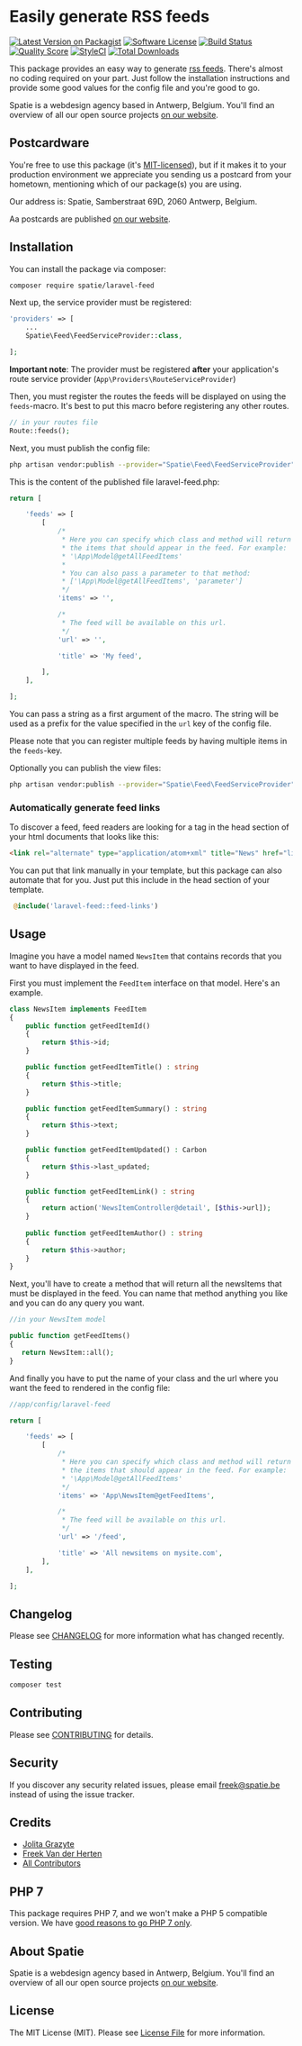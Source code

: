 # Easily generate RSS feeds

[![Latest Version on Packagist](https://img.shields.io/packagist/v/spatie/laravel-feed.svg?style=flat-square)](https://packagist.org/packages/spatie/laravel-feed)
[![Software License](https://img.shields.io/badge/license-MIT-brightgreen.svg?style=flat-square)](LICENSE.md)
[![Build Status](https://img.shields.io/travis/spatie/laravel-feed/master.svg?style=flat-square)](https://travis-ci.org/spatie/laravel-feed)
[![Quality Score](https://img.shields.io/scrutinizer/g/spatie/laravel-feed.svg?style=flat-square)](https://scrutinizer-ci.com/g/spatie/laravel-feed)
[![StyleCI](https://styleci.io/repos/51826021/shield)](https://styleci.io/repos/51826021)
[![Total Downloads](https://img.shields.io/packagist/dt/spatie/laravel-feed.svg?style=flat-square)](https://packagist.org/packages/spatie/laravel-feed)

This package provides an easy way to generate [rss feeds](http://www.whatisrss.com/). There's almost no coding required on your part.
Just follow the installation instructions and provide some good values for the config file and you're
good to go.

Spatie is a webdesign agency based in Antwerp, Belgium. You'll find an overview of all our open source projects [on our website](https://spatie.be/opensource).

## Postcardware

You're free to use this package (it's [MIT-licensed](LICENSE.md)), but if it makes it to your production environment we appreciate you sending us a postcard from your hometown, mentioning which of our package(s) you are using.

Our address is: Spatie, Samberstraat 69D, 2060 Antwerp, Belgium.

Aa postcards are published [on our website](https://spatie.be/en/opensource/postcards).

## Installation

You can install the package via composer:

``` bash
composer require spatie/laravel-feed
```

Next up, the service provider must be registered:

```php
'providers' => [
    ...
    Spatie\Feed\FeedServiceProvider::class,

];
```

**Important note**: The provider must be registered **after** your application's route service provider (`App\Providers\RouteServiceProvider`)

Then, you must register the routes the feeds will be displayed on using the `feeds`-macro.
It's best to put this macro before registering any other routes.

```php
// in your routes file
Route::feeds();
```

Next, you must publish the config file:

```bash
php artisan vendor:publish --provider="Spatie\Feed\FeedServiceProvider" --tag="config"
```

This is the content of the published file laravel-feed.php:

```php
return [

    'feeds' => [
        [
            /*
             * Here you can specify which class and method will return
             * the items that should appear in the feed. For example:
             * '\App\Model@getAllFeedItems'
             *
             * You can also pass a parameter to that method: 
             * ['\App\Model@getAllFeedItems', 'parameter']
             */
            'items' => '',

            /*
             * The feed will be available on this url.
             */
            'url' => '',

            'title' => 'My feed',

        ],
    ],

];

```

You can pass a string as a first argument of the macro. The string will be used as a prefix for
the value specified in the `url` key of the config file.

Please note that you can register multiple feeds by having multiple items in the `feeds`-key.

Optionally you can publish the view files:

```bash
php artisan vendor:publish --provider="Spatie\Feed\FeedServiceProvider" --tag="views"
```


### Automatically generate feed links

To discover a feed, feed readers are looking for a tag in the head section of your html documents that looks like this: 


```html
<link rel="alternate" type="application/atom+xml" title="News" href="linkToYourFeed" />
```

You can put that link manually in your template, but this package can also automate that for you.
Just put this include in the head section of your template.
 
```php
 @include('laravel-feed::feed-links')
```

## Usage

Imagine you have a model named `NewsItem` that contains records that you want to have displayed in the feed.

First you must implement the `FeedItem` interface on that model. Here's an example.

``` php
class NewsItem implements FeedItem
{
    public function getFeedItemId()
    {
        return $this->id;
    }

    public function getFeedItemTitle() : string
    {
        return $this->title;
    }

    public function getFeedItemSummary() : string
    {
        return $this->text;
    }

    public function getFeedItemUpdated() : Carbon
    {
        return $this->last_updated;
    }

    public function getFeedItemLink() : string
    {
        return action('NewsItemController@detail', [$this->url]);
    }
    
    public function getFeedItemAuthor() : string
    {
        return $this->author;
    }
}
```

Next, you'll have to create a method that will return all the newsItems that must be displayed in 
the feed. You can name that method anything you like and you can do any query you want.

```php
//in your NewsItem model

public function getFeedItems()
{
   return NewsItem::all();
}
```

And finally you have to put the name of your class and the url where you want the feed to rendered
in the config file:

```php
//app/config/laravel-feed

return [

    'feeds' => [
        [
            /*
             * Here you can specify which class and method will return
             * the items that should appear in the feed. For example:
             * '\App\Model@getAllFeedItems'
             */
            'items' => 'App\NewsItem@getFeedItems',

            /*
             * The feed will be available on this url.
             */
            'url' => '/feed',

            'title' => 'All newsitems on mysite.com',
        ],
    ],

];

```

## Changelog

Please see [CHANGELOG](CHANGELOG.md) for more information what has changed recently.

## Testing

``` bash
composer test
```

## Contributing

Please see [CONTRIBUTING](CONTRIBUTING.md) for details.

## Security

If you discover any security related issues, please email freek@spatie.be instead of using the issue tracker.

## Credits

- [Jolita Grazyte](https://github.com/JolitaGrazyte)
- [Freek Van der Herten](https://github.com/freekmurze)
- [All Contributors](../../contributors)

## PHP 7
This package requires PHP 7, and we won't make a PHP 5 compatible version.  We have [good reasons to go PHP 7 only](https://murze.be/2016/01/why-we-are-requiring-php-7-for-our-new-packages/). 

## About Spatie
Spatie is a webdesign agency based in Antwerp, Belgium. You'll find an overview of all our open source projects [on our website](https://spatie.be/opensource).

## License

The MIT License (MIT). Please see [License File](LICENSE.md) for more information.
